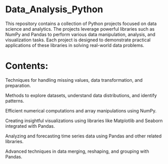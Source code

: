 # Data_Analysis_Python
This repository contains a collection of Python projects focused on data science and analytics. The projects leverage powerful libraries such as NumPy and Pandas to perform various data manipulation, analysis, and visualization tasks. Each project is designed to demonstrate practical applications of these libraries in solving real-world data problems.

# Contents:
Techniques for handling missing values, data transformation, and preparation.

Methods to explore datasets, understand data distributions, and identify patterns.

Efficient numerical computations and array manipulations using NumPy.

Creating insightful visualizations using libraries like Matplotlib and Seaborn integrated with Pandas.

Analyzing and forecasting time series data using Pandas and other related libraries.

Advanced techniques in data merging, reshaping, and grouping with Pandas.

